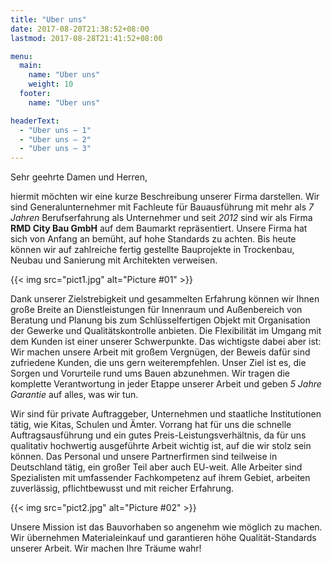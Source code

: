 ```yaml
---
title: "Uber uns"
date: 2017-08-20T21:38:52+08:00
lastmod: 2017-08-28T21:41:52+08:00

menu: 
  main:
    name: "Uber uns"
    weight: 10
  footer:
    name: "Uber uns"

headerText:
  - "Uber uns – 1"
  - "Uber uns – 2"
  - "Uber uns – 3"
---
```


Sehr geehrte Damen und Herren,

hiermit möchten wir eine kurze Beschreibung unserer Firma darstellen. Wir sind Generalunternehmer mit Fachleute für Bauausführung mit mehr als _7 Jahren_ Berufserfahrung als Unternehmer und seit _2012_ sind wir als Firma __RMD City Bau GmbH__ auf dem Baumarkt repräsentiert. Unsere Firma hat sich von Anfang an bemüht, auf hohe Standards zu achten. Bis heute können wir auf zahlreiche fertig gestellte Bauprojekte in Trockenbau, Neubau und Sanierung mit Architekten verweisen.

{{< img src="pict1.jpg" alt="Picture #01" >}}

Dank unserer Zielstrebigkeit und gesammelten Erfahrung können wir Ihnen große Breite an Dienstleistungen für Innenraum und Außenbereich von Beratung und Planung bis zum Schlüsselfertigen Objekt mit Organisation der Gewerke und Qualitätskontrolle anbieten. Die Flexibilität im Umgang mit dem Kunden ist einer unserer Schwerpunkte. Das wichtigste dabei aber ist: Wir machen unsere Arbeit mit großem Vergnügen, der Beweis dafür sind zufriedene Kunden, die uns gern weiterempfehlen. Unser Ziel ist es, die Sorgen und Vorurteile rund ums Bauen abzunehmen. Wir tragen die komplette Verantwortung in jeder Etappe unserer Arbeit und geben _5 Jahre Garantie_ auf alles, was wir tun.

Wir sind für private Auftraggeber, Unternehmen und staatliche Institutionen tätig, wie Kitas, Schulen und Ämter. Vorrang hat für uns die schnelle Auftragsausführung und ein gutes Preis-Leistungsverhältnis, da für uns qualitativ hochwertig ausgeführte Arbeit wichtig ist, auf die wir stolz sein können. Das Personal und unsere Partnerfirmen sind teilweise in Deutschland tätig, ein großer Teil aber auch EU-weit. Alle Arbeiter sind Spezialisten mit umfassender Fachkompetenz auf ihrem Gebiet, arbeiten zuverlässig, pflichtbewusst und mit reicher Erfahrung.

{{< img src="pict2.jpg" alt="Picture #02" >}}

Unsere Mission ist das Bauvorhaben so angenehm wie möglich zu machen. Wir übernehmen Materialeinkauf und garantieren höhe Qualität-Standards unserer Arbeit. Wir machen Ihre Träume wahr!
